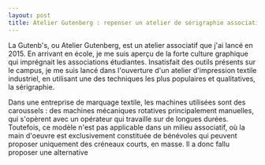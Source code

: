 ```yaml
---
layout: post
title: Atelier Gutenberg : repenser un atelier de sérigraphie associatif
---
```


La Gutenb's, ou Atelier Gutenberg, est un atelier associatif que j'ai lancé en 2015. En arrivant en école, je me suis aperçu de la forte culture graphique qui imprégnait les associations étudiantes. Insatisfait des outils présents sur le campus, je me suis lancé dans l'ouverture d'un atelier d'impression textile industriel, en utilisant une des techniques les plus populaires et qualitatives, la sérigraphie.

Dans une entreprise de marquage textile, les machines utilisées sont des caroussels : des machines mécaniques rotatives principalement manuelles, qui s'opèrent avec un opérateur qui travaille sur de longues durées. Toutefois, ce modèle n'est pas applicable dans un milieu associatif, où la main d'oeuvre est exclusivement constituée de bénévoles qui peuvent proposer uniquement des créneaux courts, en masse. Il a donc fallu proposer une alternative
